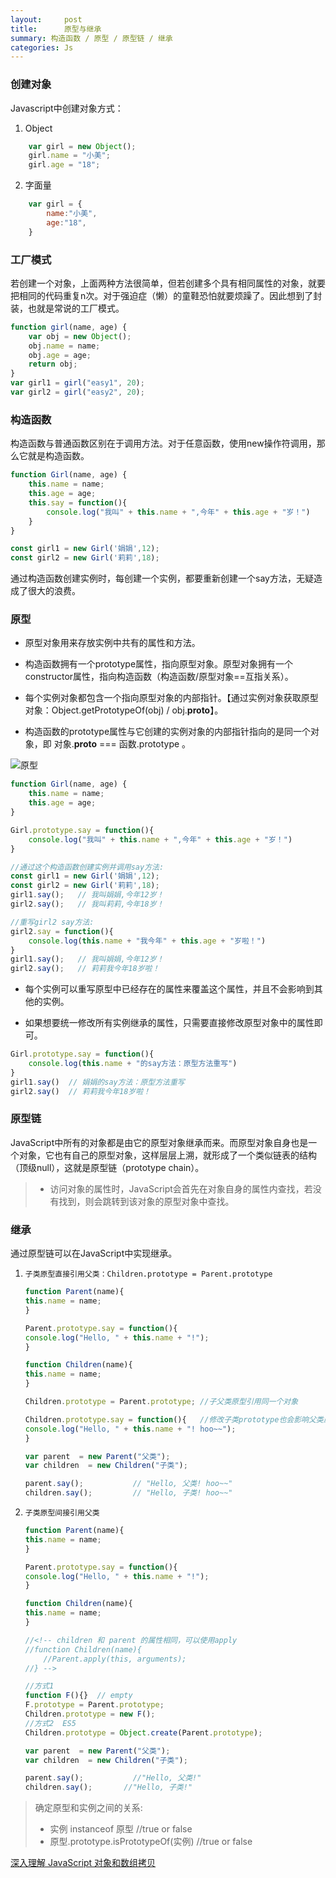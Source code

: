 ```yaml
---
layout:     post
title:      原型与继承
summary: 构造函数 / 原型 / 原型链 / 继承 
categories: Js
---
```




### 创建对象  

Javascript中创建对象方式：    
1. Object    
```javascript
    var girl = new Object();
    girl.name = "小美";
    girl.age = "18";
```
2. 字面量   
```javascript
    var girl = {
        name:"小美",
        age:"18",
    }
```

### 工厂模式  

若创建一个对象，上面两种方法很简单，但若创建多个具有相同属性的对象，就要把相同的代码重复n次。对于强迫症（懒）的童鞋恐怕就要烦躁了。因此想到了封装，也就是常说的工厂模式。   

```javascript
function girl(name, age) {
    var obj = new Object();
    obj.name = name;
    obj.age = age;
    return obj;
}
var girl1 = girl("easy1", 20);    
var girl2 = girl("easy2", 20);    
``` 

### 构造函数

构造函数与普通函数区别在于调用方法。对于任意函数，使用new操作符调用，那么它就是构造函数。       
```javascript
function Girl(name, age) {
    this.name = name;
    this.age = age;
    this.say = function(){
        console.log("我叫" + this.name + ",今年" + this.age + "岁！")
    }
}

const girl1 = new Girl('娟娟',12);
const girl2 = new Girl('莉莉',18);
```
 
通过构造函数创建实例时，每创建一个实例，都要重新创建一个say方法，无疑造成了很大的浪费。

### 原型  

* 原型对象用来存放实例中共有的属性和方法。   

* 构造函数拥有一个prototype属性，指向原型对象。原型对象拥有一个constructor属性，指向构造函数（构造函数/原型对象==互指关系）。 

* 每个实例对象都包含一个指向原型对象的内部指针。【通过实例对象获取原型对象：Object.getPrototypeOf(obj) / obj.__proto__】。        
* 构造函数的prototype属性与它创建的实例对象的内部指针指向的是同一个对象，即 对象.__proto__ === 函数.prototype 。

![原型](https://github.com/Selenamona/Selenamona.github.io/blob/master/img/prototype.png?raw=true)


```javascript
function Girl(name, age) {
    this.name = name;
    this.age = age;
}

Girl.prototype.say = function(){
    console.log("我叫" + this.name + ",今年" + this.age + "岁！")
}

//通过这个构造函数创建实例并调用say方法:
const girl1 = new Girl('娟娟',12);
const girl2 = new Girl('莉莉',18);
girl1.say();   // 我叫娟娟,今年12岁！
girl2.say();   // 我叫莉莉,今年18岁！

//重写girl2 say方法:
girl2.say = function(){
    console.log(this.name + "我今年" + this.age + "岁啦！")
}
girl1.say();   // 我叫娟娟,今年12岁！
girl2.say();   // 莉莉我今年18岁啦！ 
```
  
* 每个实例可以重写原型中已经存在的属性来覆盖这个属性，并且不会影响到其他的实例。      
  
* 如果想要统一修改所有实例继承的属性，只需要直接修改原型对象中的属性即可。  

```javascript
Girl.prototype.say = function(){
    console.log(this.name + "的say方法：原型方法重写")
}
girl1.say()  // 娟娟的say方法：原型方法重写
girl2.say()  // 莉莉我今年18岁啦！
```   

### 原型链

JavaScript中所有的对象都是由它的原型对象继承而来。而原型对象自身也是一个对象，它也有自己的原型对象，这样层层上溯，就形成了一个类似链表的结构（顶级null），这就是原型链（prototype chain）。

> * 访问对象的属性时，JavaScript会首先在对象自身的属性内查找，若没有找到，则会跳转到该对象的原型对象中查找。   


### 继承  

通过原型链可以在JavaScript中实现继承。

1. `子类原型直接引用父类：Children.prototype = Parent.prototype`

    ```javascript
    function Parent(name){
    this.name = name;
    }

    Parent.prototype.say = function(){
    console.log("Hello, " + this.name + "!");
    }

    function Children(name){
    this.name = name;
    }

    Children.prototype = Parent.prototype; //子父类原型引用同一个对象

    Children.prototype.say = function(){   //修改子类prototype也会影响父类原型
    console.log("Hello, " + this.name + "! hoo~~");
    }

    var parent  = new Parent("父类");
    var children  = new Children("子类");

    parent.say();           // "Hello, 父类! hoo~~"          
    children.say();         // "Hello, 子类! hoo~~"
    ```

2. `子类原型间接引用父类`

    ```javascript
    function Parent(name){
    this.name = name;
    }

    Parent.prototype.say = function(){
    console.log("Hello, " + this.name + "!");
    }

    function Children(name){
    this.name = name;
    }
    
    //<!-- children 和 parent 的属性相同，可以使用apply
    //function Children(name){
        //Parent.apply(this, arguments);
    //} -->

    //方式1
    function F(){}  // empty  
    F.prototype = Parent.prototype;
    Children.prototype = new F();
    //方式2  ES5
    Children.prototype = Object.create(Parent.prototype);

    var parent  = new Parent("父类");
    var children  = new Children("子类");

    parent.say();           //"Hello, 父类!"                                   
    children.say();       //"Hello, 子类!"
    ```


> 确定原型和实例之间的关系:    
> - 实例 instanceof 原型 //true or false    
> - 原型.prototype.isPrototypeOf(实例) //true or false    





[深入理解 JavaScript 对象和数组拷贝](https://juejin.im/post/5a00226b5188255695390a74)